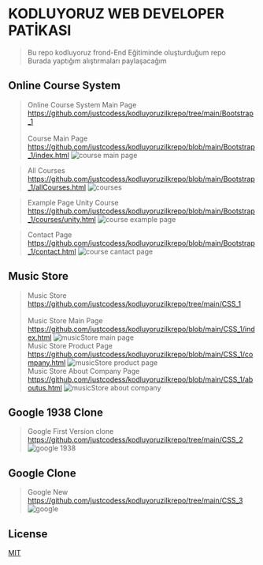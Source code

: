 # KODLUYORUZ WEB DEVELOPER PATİKASI
>Bu repo kodluyoruz frond-End Eğitiminde oluşturduğum repo<br>
>Burada yaptığım alıştırmaları paylaşacağım



## Online Course System 
>Online Course System Main Page https://github.com/justcodess/kodluyoruzilkrepo/tree/main/Bootstrap_1 <br><br>
>Course Main Page https://github.com/justcodess/kodluyoruzilkrepo/blob/main/Bootstrap_1/index.html
>![course main page](https://github.com/justcodess/kodluyoruzilkrepo/blob/main/Bootstrap_1/index-html.png)

>All Courses https://github.com/justcodess/kodluyoruzilkrepo/blob/main/Bootstrap_1/allCourses.html
>![courses](https://github.com/justcodess/kodluyoruzilkrepo/blob/main/Bootstrap_1/allCourses-html.png)

>Example Page Unity Course https://github.com/justcodess/kodluyoruzilkrepo/blob/main/Bootstrap_1/courses/unity.html
>![course example page](https://github.com/justcodess/kodluyoruzilkrepo/blob/main/Bootstrap_1/courses-unity-html(example%20page).png)

>Contact Page https://github.com/justcodess/kodluyoruzilkrepo/blob/main/Bootstrap_1/contact.html
>![course cantact page](https://github.com/justcodess/kodluyoruzilkrepo/blob/main/Bootstrap_1/contact-html.png)

## Music Store
>Music Store https://github.com/justcodess/kodluyoruzilkrepo/tree/main/CSS_1 <br><br>
>Music Store Main Page https://github.com/justcodess/kodluyoruzilkrepo/blob/main/CSS_1/index.html
>![musicStore main page](https://github.com/justcodess/kodluyoruzilkrepo/blob/main/CSS_1/index-html.png)<br>
>Music Store Product Page https://github.com/justcodess/kodluyoruzilkrepo/blob/main/CSS_1/company.html
>![musicStore product page](https://github.com/justcodess/kodluyoruzilkrepo/blob/main/CSS_1/company-html.png)<br>
>Music Store About Company Page https://github.com/justcodess/kodluyoruzilkrepo/blob/main/CSS_1/aboutus.html
>![musicStore about company](https://github.com/justcodess/kodluyoruzilkrepo/blob/main/CSS_1/aboutus-html.png)<br>

## Google 1938 Clone
>Google First Version clone  https://github.com/justcodess/kodluyoruzilkrepo/tree/main/CSS_2<br>
>![google 1938](https://github.com/justcodess/kodluyoruzilkrepo/blob/main/CSS_2/google-1938.png)

## Google Clone
>Google New  https://github.com/justcodess/kodluyoruzilkrepo/tree/main/CSS_3<br>
>![google](https://github.com/justcodess/kodluyoruzilkrepo/blob/main/CSS_3/google-2023.png)


## License
[MIT](https://choosealicense.com/licenses/mit/)
